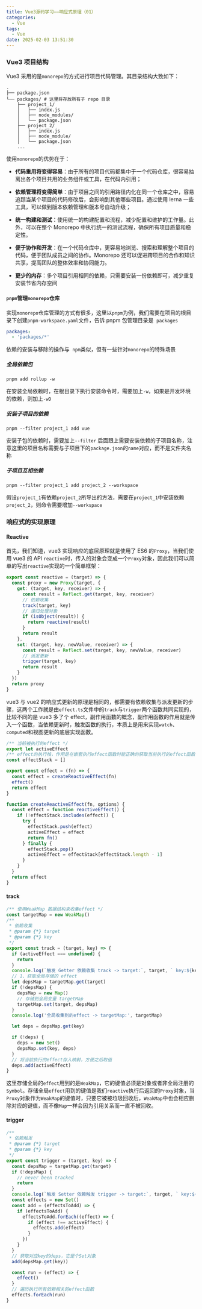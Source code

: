 ```yaml
---
title: Vue3源码学习——响应式原理（01）
categories:
  - Vue
tags:
  - Vue
date: 2025-02-03 13:51:30
---
```


### Vue3 项目结构

Vue3 采用的是`monorepo`的方式进行项目代码管理。其目录结构大致如下：

```
.
├── package.json
└── packages/ # 这里将存放所有子 repo 目录
    ├── project_1/
    │   ├── index.js
    │   ├── node_modules/
    │   └── package.json
    ├── project_2/
    │   ├── index.js
    │   ├── node_module/
    │   └── package.json
    ...
```

使用`monorepo`的优势在于：

- **代码重用将变得容易**：由于所有的项目代码都集中于一个代码仓库，很容易抽离出各个项目共用的业务组件或工具，在代码内引用；

- **依赖管理将变得简单**：由于项目之间的引用路径内化在同一个仓库之中，容易追踪当某个项目的代码修改后，会影响到其他哪些项目。通过使用 lerna 一些工具，可以做到版本依赖管理和版本号自动升级；

- **统一构建和测试**：使用统一的构建配置和流程，减少配置和维护的工作量。此外，可以在整个 Monorepo 中执行统一的测试流程，确保所有项目质量和稳定性。

- **便于协作和开发**：在一个代码仓库中，更容易地浏览、搜索和理解整个项目的代码，便于团队成员之间的协作。Monorepo 还可以促进跨项目的合作和知识共享，提高团队的整体效率和协同能力。

- **更少的内存**：多个项目引用相同的依赖，只需要安装一份依赖即可，减少重复安装节省内存空间

#### `pnpm`管理`monorepo`仓库

实现`monorepo`仓库管理的方式有很多，这里以`pnpm`为例，我们需要在项目的根目录下创建`pnpm-workspace.yaml`文件，告诉 pnpm 包管理目录是  `packages`

```yaml
packages:
  - 'packages/*'
```

依赖的安装与移除的操作与  `npm`类似，但有一些针对`monorepo`的特殊场景

##### 全局依赖包

```
pnpm add rollup -w
```

在安装全局依赖时，在根目录下执行安装命令时，需要加上`-w`，如果是开发环境的依赖，则加上`-wD`

##### 安装子项目的依赖

```
pnpm --filter project_1 add vue
```

安装子包的依赖时，需要加上`--filter` 后面跟上需要安装依赖的子项目名称，注意这里的项目名称需要与子项目下的`package.json`的`name`对应，而不是文件夹名称

##### 子项目互相依赖

```
pnpm --filter project_1 add project_2 --workspace
```

假设`project_1`有依赖`project_2`所导出的方法，需要在`project_1`中安装依赖`project_2`，则命令需要增加`--workspace`

### 响应式的实现原理

#### Reactive

首先，我们知道，vue3 实现响应的底层原理就是使用了 ES6 的`Proxy`，当我们使用 vue3 的 API `reactive`时，传入的对象会变成一个`Proxy`对象，因此我们可以简单的写出`reactive`实现的一个简单框架：

```js
export const reactive = (target) => {
  const proxy = new Proxy(target, {
    get: (target, key, receiver) => {
      const result = Reflect.get(target, key, receiver)
      // 依赖收集
      track(target, key)
      // 递归处理对象
      if (isObject(result)) {
        return reactive(result)
      }
      return result
    },
    set: (target, key, newValue, receiver) => {
      const result = Reflect.set(target, key, newValue, receiver)
      // 派发更新
      trigger(target, key)
      return result
    }
  })
  return proxy
}
```

vue3 与 vue2 的响应式更新的原理是相同的，都需要有依赖收集与派发更新的步骤，这两个工作就是由`effect.ts`文件中的`track`与`trigger`两个函数共同实现的，比较不同的是 vue3 多了个 effect，副作用函数的概念，副作用函数的作用就是传入一个函数，当依赖更新时，触发函数的执行，本质上是用来实现`watch`、`computed`和视图更新的底层实现函数。

```js
/** 当前被执行的effect */
export let activeEffect
/** effect的执行栈，作用是在嵌套执行effect函数时能正确的获取当前执行的effect函数 */
const effectStack = []

export const effect = (fn) => {
  const effect = createReactiveEffect(fn)
  effect()
  return effect
}

function createReactiveEffect(fn, options) {
  const effect = function reactiveEffect() {
    if (!effectStack.includes(effect)) {
      try {
        effectStack.push(effect)
        activeEffect = effect
        return fn()
      } finally {
        effectStack.pop()
        activeEffect = effectStack[effectStack.length - 1]
      }
    }
  }
  return effect
}
```

#### track

```js
/** 使用WeakMap 数据结构来收集effect */
const targetMap = new WeakMap()
/**
 * 依赖收集
 * @param {*} target
 * @param {*} key
 */
export const track = (target, key) => {
  if (activeEffect === undefined) {
    return
  }
  console.log(`触发 Getter 依赖收集 track -> target:`, target, ` key:${key}`)
  // 1、获取全局存储的 effect
  let depsMap = targetMap.get(target)
  if (!depsMap) {
    depsMap = new Map()
    // 存储到全局变量 targetMap
    targetMap.set(target, depsMap)
  }
  console.log('全局收集到的effect -> targetMap:', targetMap)

  let deps = depsMap.get(key)

  if (!deps) {
    deps = new Set()
    depsMap.set(key, deps)
  }
  // 将当前执行的effect存入映射，方便之后取值
  deps.add(activeEffect)
}
```

这里存储全局的`effect`用到的是`WeakMap`，它的键值必须是对象或者非全局注册的`Symbol`。存储全局`effect`用到的键值是我们`reactive`执行后返回的`Proxy`对象，当`Proxy`对象作为`WeakMap`的键值时，只要它被被垃圾回收后，`WeakMap`中也会相应删除对应的键值，而不像`Map`一样会因为引用关系而一直不被回收。

#### trigger

```js
/**
 * 依赖触发
 * @param {*} target
 * @param {*} key
 */
export const trigger = (target, key) => {
  const depsMap = targetMap.get(target)
  if (!depsMap) {
    // never been tracked
    return
  }
  console.log(`触发 Setter 依赖触发 trigger -> target:`, target, ` key:${key}`)
  const effects = new Set()
  const add = (effectsToAdd) => {
    if (effectsToAdd) {
      effectsToAdd.forEach((effect) => {
        if (effect !== activeEffect) {
          effects.add(effect)
        }
      })
    }
  }
  // 获取对应key的deps，它是个Set对象
  add(depsMap.get(key))

  const run = (effect) => {
    effect()
  }
  // 遍历执行所有依赖相关的effect函数
  effects.forEach(run)
}
```
